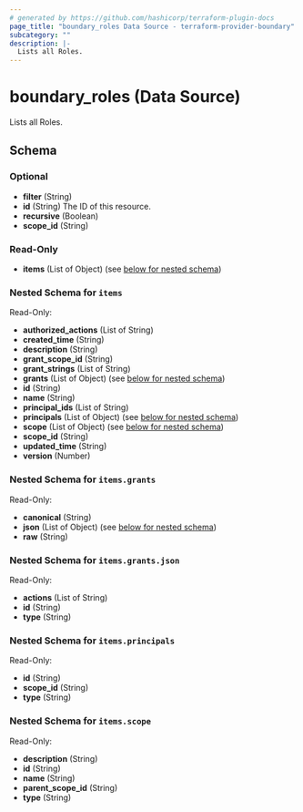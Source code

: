 ```yaml
---
# generated by https://github.com/hashicorp/terraform-plugin-docs
page_title: "boundary_roles Data Source - terraform-provider-boundary"
subcategory: ""
description: |-
  Lists all Roles.
---
```


# boundary_roles (Data Source)

Lists all Roles.



<!-- schema generated by tfplugindocs -->
## Schema

### Optional

- **filter** (String)
- **id** (String) The ID of this resource.
- **recursive** (Boolean)
- **scope_id** (String)

### Read-Only

- **items** (List of Object) (see [below for nested schema](#nestedatt--items))

<a id="nestedatt--items"></a>
### Nested Schema for `items`

Read-Only:

- **authorized_actions** (List of String)
- **created_time** (String)
- **description** (String)
- **grant_scope_id** (String)
- **grant_strings** (List of String)
- **grants** (List of Object) (see [below for nested schema](#nestedobjatt--items--grants))
- **id** (String)
- **name** (String)
- **principal_ids** (List of String)
- **principals** (List of Object) (see [below for nested schema](#nestedobjatt--items--principals))
- **scope** (List of Object) (see [below for nested schema](#nestedobjatt--items--scope))
- **scope_id** (String)
- **updated_time** (String)
- **version** (Number)

<a id="nestedobjatt--items--grants"></a>
### Nested Schema for `items.grants`

Read-Only:

- **canonical** (String)
- **json** (List of Object) (see [below for nested schema](#nestedobjatt--items--grants--json))
- **raw** (String)

<a id="nestedobjatt--items--grants--json"></a>
### Nested Schema for `items.grants.json`

Read-Only:

- **actions** (List of String)
- **id** (String)
- **type** (String)



<a id="nestedobjatt--items--principals"></a>
### Nested Schema for `items.principals`

Read-Only:

- **id** (String)
- **scope_id** (String)
- **type** (String)


<a id="nestedobjatt--items--scope"></a>
### Nested Schema for `items.scope`

Read-Only:

- **description** (String)
- **id** (String)
- **name** (String)
- **parent_scope_id** (String)
- **type** (String)


